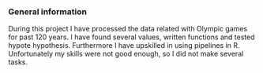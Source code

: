 ### General information
During this project I have processed the data related with Olympic games for past 120 years. I have found several values, written functions and tested hypote hypothesis. Furthermore I have upskilled in using pipelines in R. Unfortunately my skills were not good enough, so I did not make several tasks. 
